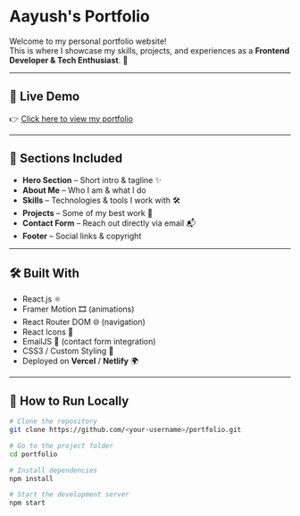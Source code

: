 # Aayush's Portfolio

Welcome to my personal portfolio website!  
This is where I showcase my skills, projects, and experiences as a **Frontend Developer & Tech Enthusiast**. 🚀

---

## 🔗 Live Demo
👉 [Click here to view my portfolio](https://my-portfolio-db2u.onrender.com)

---

## 📌 Sections Included
- **Hero Section** – Short intro & tagline ✨  
- **About Me** – Who I am & what I do  
- **Skills** – Technologies & tools I work with 🛠  
- **Projects** – Some of my best work 🚀  
- **Contact Form** – Reach out directly via email 📬  
- **Footer** – Social links & copyright  

---

## 🛠 Built With
- React.js ⚛  
- Framer Motion 🎞 (animations)  
- React Router DOM 🌐 (navigation)  
- React Icons 🎨  
- EmailJS 📩 (contact form integration)  
- CSS3 / Custom Styling 🎨  
- Deployed on **Vercel** / **Netlify** 🌍  

---

## 🚀 How to Run Locally

```bash
# Clone the repository
git clone https://github.com/<your-username>/portfolio.git

# Go to the project folder
cd portfolio

# Install dependencies
npm install

# Start the development server
npm start

